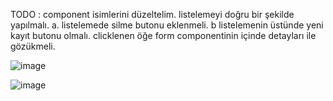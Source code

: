 TODO :
component isimlerini düzeltelim.
listelemeyi doğru bir şekilde yapılmalı.
a. listelemede silme butonu eklenmeli.
b listelemenin üstünde yeni kayıt butonu olmalı.
clicklenen öğe form componentinin içinde detayları ile gözükmeli.

![image](https://github.com/erkannebil/React-Form-Exercises/assets/80630016/e606b6bd-3692-43ba-8c9e-93f91566e966)


![image](https://github.com/erkannebil/React-Form-Exercises/assets/80630016/f4542d41-8a84-43ed-b1f8-ec2ec79381bb)


